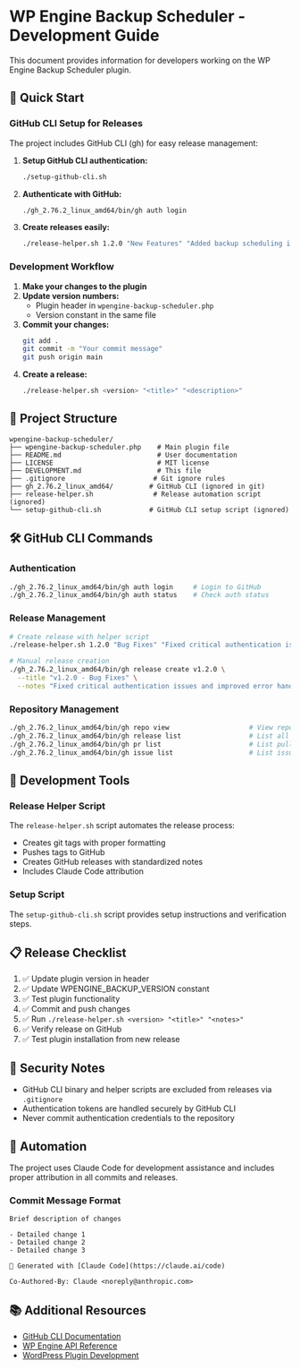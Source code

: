 # WP Engine Backup Scheduler - Development Guide

This document provides information for developers working on the WP Engine Backup Scheduler plugin.

## 🚀 Quick Start

### GitHub CLI Setup for Releases

The project includes GitHub CLI (gh) for easy release management:

1. **Setup GitHub CLI authentication:**
   ```bash
   ./setup-github-cli.sh
   ```

2. **Authenticate with GitHub:**
   ```bash
   ./gh_2.76.2_linux_amd64/bin/gh auth login
   ```

3. **Create releases easily:**
   ```bash
   ./release-helper.sh 1.2.0 "New Features" "Added backup scheduling improvements"
   ```

### Development Workflow

1. **Make your changes to the plugin**
2. **Update version numbers:**
   - Plugin header in `wpengine-backup-scheduler.php`
   - Version constant in the same file
3. **Commit your changes:**
   ```bash
   git add .
   git commit -m "Your commit message"
   git push origin main
   ```
4. **Create a release:**
   ```bash
   ./release-helper.sh <version> "<title>" "<description>"
   ```

## 📁 Project Structure

```
wpengine-backup-scheduler/
├── wpengine-backup-scheduler.php    # Main plugin file
├── README.md                        # User documentation
├── LICENSE                          # MIT license
├── DEVELOPMENT.md                   # This file
├── .gitignore                      # Git ignore rules
├── gh_2.76.2_linux_amd64/         # GitHub CLI (ignored in git)
├── release-helper.sh               # Release automation script (ignored)
└── setup-github-cli.sh            # GitHub CLI setup script (ignored)
```

## 🛠️ GitHub CLI Commands

### Authentication
```bash
./gh_2.76.2_linux_amd64/bin/gh auth login     # Login to GitHub
./gh_2.76.2_linux_amd64/bin/gh auth status    # Check auth status
```

### Release Management
```bash
# Create release with helper script
./release-helper.sh 1.2.0 "Bug Fixes" "Fixed critical authentication issues"

# Manual release creation
./gh_2.76.2_linux_amd64/bin/gh release create v1.2.0 \
  --title "v1.2.0 - Bug Fixes" \
  --notes "Fixed critical authentication issues and improved error handling"
```

### Repository Management
```bash
./gh_2.76.2_linux_amd64/bin/gh repo view                    # View repo info
./gh_2.76.2_linux_amd64/bin/gh release list                 # List all releases
./gh_2.76.2_linux_amd64/bin/gh pr list                      # List pull requests
./gh_2.76.2_linux_amd64/bin/gh issue list                   # List issues
```

## 🔧 Development Tools

### Release Helper Script
The `release-helper.sh` script automates the release process:
- Creates git tags with proper formatting
- Pushes tags to GitHub
- Creates GitHub releases with standardized notes
- Includes Claude Code attribution

### Setup Script
The `setup-github-cli.sh` script provides setup instructions and verification steps.

## 📋 Release Checklist

1. ✅ Update plugin version in header
2. ✅ Update WPENGINE_BACKUP_VERSION constant  
3. ✅ Test plugin functionality
4. ✅ Commit and push changes
5. ✅ Run `./release-helper.sh <version> "<title>" "<notes>"`
6. ✅ Verify release on GitHub
7. ✅ Test plugin installation from new release

## 🔐 Security Notes

- GitHub CLI binary and helper scripts are excluded from releases via `.gitignore`
- Authentication tokens are handled securely by GitHub CLI
- Never commit authentication credentials to the repository

## 🤖 Automation

The project uses Claude Code for development assistance and includes proper attribution in all commits and releases.

### Commit Message Format
```
Brief description of changes

- Detailed change 1
- Detailed change 2
- Detailed change 3

🤖 Generated with [Claude Code](https://claude.ai/code)

Co-Authored-By: Claude <noreply@anthropic.com>
```

## 📚 Additional Resources

- [GitHub CLI Documentation](https://cli.github.com/manual/)
- [WP Engine API Reference](https://wpengineapi.com/reference)
- [WordPress Plugin Development](https://developer.wordpress.org/plugins/)